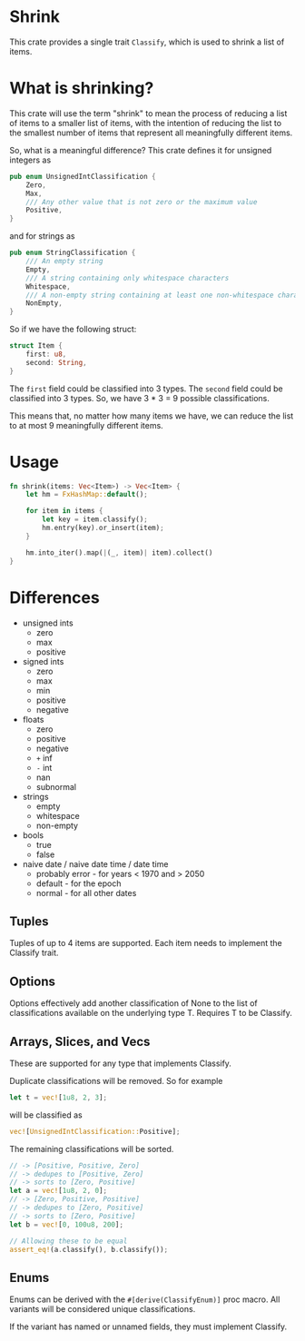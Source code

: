 # Shrink

This crate provides a single trait `Classify`, which is used to shrink a list of items.

# What is shrinking?

This crate will use the term "shrink" to mean the process of reducing a list of items to
a smaller list of items, with the intention of reducing the list to the smallest number
of items that represent all meaningfully different items.

So, what is a meaningful difference? This crate defines it for unsigned integers as

```rust
pub enum UnsignedIntClassification {
    Zero,
    Max,
    /// Any other value that is not zero or the maximum value
    Positive,
}
```

and for strings as

```rust
pub enum StringClassification {
    /// An empty string
    Empty,
    /// A string containing only whitespace characters
    Whitespace,
    /// A non-empty string containing at least one non-whitespace character
    NonEmpty,
}
```

So if we have the following struct:

```rust
struct Item {
    first: u8,
    second: String,
}
```

The `first` field could be classified into 3 types. The `second` field could be classified into
3 types. So, we have 3 * 3 = 9 possible classifications.

This means that, no matter how many items we have, we can reduce the list to at most 9 meaningfully
different items.

# Usage

```rust
fn shrink(items: Vec<Item>) -> Vec<Item> {
    let hm = FxHashMap::default();

    for item in items {
        let key = item.classify();
        hm.entry(key).or_insert(item);
    }

    hm.into_iter().map(|(_, item)| item).collect()
}
```

# Differences

- unsigned ints
    - zero
    - max
    - positive
- signed ints
    - zero
    - max
    - min
    - positive
    - negative
- floats
    - zero
    - positive
    - negative
    - `+` inf
    - `-` int
    - nan
    - subnormal
- strings
    - empty
    - whitespace
    - non-empty
- bools
    - true
    - false
- naive date / naive date time / date time
    - probably error - for years < 1970 and > 2050
    - default - for the epoch
    - normal - for all other dates

## Tuples

Tuples of up to 4 items are supported. Each item needs to implement
the Classify trait.

## Options

Options effectively add another classification of None to the list of
classifications available on the underlying type T. Requires T to be
Classify.

## Arrays, Slices, and Vecs

These are supported for any type that implements Classify.

Duplicate classifications will be removed. So for example

```rust
let t = vec![1u8, 2, 3];
```

will be classified as

```rust
vec![UnsignedIntClassification::Positive];
```

The remaining classifications will be sorted.

```rust
// -> [Positive, Positive, Zero] 
// -> dedupes to [Positive, Zero]
// -> sorts to [Zero, Positive]
let a = vec![1u8, 2, 0];
// -> [Zero, Positive, Positive] 
// -> dedupes to [Zero, Positive] 
// -> sorts to [Zero, Positive]
let b = vec![0, 100u8, 200];

// Allowing these to be equal
assert_eq!(a.classify(), b.classify());
```

## Enums

Enums can be derived with the `#[derive(ClassifyEnum)]` proc macro. All
variants will be considered unique classifications.

If the variant has named or unnamed fields, they must implement Classify.

